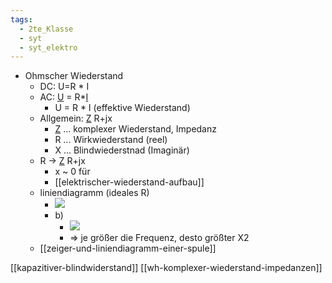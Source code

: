 ```yaml
---
tags:
  - 2te_Klasse
  - syt
  - syt_elektro
---
```

- Ohmscher Wiederstand
	- DC: U=R * I
	- AC: <u>U</u> = R*<u>I</u>
		- U = R * I (effektive Wiederstand)
	- Allgemein: <u>Z</u> R+jx
		- <u>Z</u> ... komplexer Wiederstand, Impedanz
		- R ... Wirkwiederstand (reel)
		- X ... Blindwiederstnad (Imaginär)
	- R → <u>Z</u> R+jx
		- x ~ 0 für
		- [[elektrischer-wiederstand-aufbau]]
	- liniendiagramm (ideales R)
		- ![](DR13-03-2024-26.excalidraw.svg)
		- b) 
			- ![](DR13-03-2024-21.excalidraw.svg)
			- ⇒ je größer die Frequenz, desto größter X2 
	- [[zeiger-und-liniendiagramm-einer-spule]]

[[kapazitiver-blindwiderstand]]
[[wh-komplexer-wiederstand-impedanzen]]